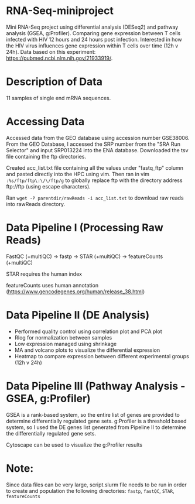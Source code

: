 # RNA-Seq-miniproject
Mini RNA-Seq project using differential analysis (DESeq2) and pathway analysis (GSEA, g:Profiler). Comparing gene expression between T cells infected with HIV 12 hours and 24 hours post infection. Interested in how the HIV virus influences gene expression within T cells over time (12h v 24h). Data based on this experiment: https://pubmed.ncbi.nlm.nih.gov/21933919/.

# Description of Data
11 samples of single end mRNA sequences.

# Accessing Data
Accessed data from the GEO database using accession number GSE38006. From the GEO Database, I accessed the SRP number from the "SRA Run Selector" and input SRP013224 into the ENA database. Downloaded the tsv file containing the ftp directories.

Created acc_list.txt file containing all the values under "fastq_ftp" column and pasted directly into the HPC using vim. Then ran in vim `:%s/ftp/ftp\:\/\/ftp/g` to globally replace ftp with the directory address ftp://ftp (using escape characters). 

Ran `wget -P parentdir/rawReads -i acc_list.txt` to download raw reads into rawReads directory.

# Data Pipeline I (Processing Raw Reads)
FastQC (+multiQC) -> fastp -> STAR (+multiQC) -> featureCounts (+multiQC)

STAR requires the human index

featureCounts uses human annotation (https://www.gencodegenes.org/human/release_38.html)

# Data Pipeline II (DE Analysis)
- Performed quality control using correlation plot and PCA plot
- Rlog for normalization between samples
- Low expression managed using shrinkage
- MA and volcano plots to visualize the differential expression
- Heatmap to compare expression between different experimental groups (12h v 24h)

# Data Pipeline III (Pathway Analysis - GSEA, g:Profiler)
GSEA is a rank-based system, so the entire list of genes are provided to determine differentially regulated gene sets.
g:Profiler is a threshold based system, so I used the DE genes list generated from Pipeline II to determine the differentially regulated gene sets.

Cytoscape can be used to visualize the g:Profiler results

# Note: 
Since data files can be very large, script.slurm file needs to be run in order to create and population the following directories: `fastp`, `fastQC`, `STAR`, `featureCounts`
